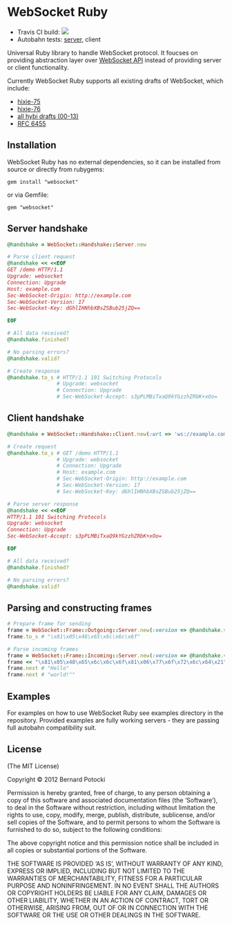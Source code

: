 # WebSocket Ruby

- Travis CI build: [![](https://travis-ci.org/imanel/websocket-ruby.png)](http://travis-ci.org/imanel/websocket-ruby)
- Autobahn tests: [server](http://imanel.github.com/websocket-ruby/autobahn/server/), client

Universal Ruby library to handle WebSocket protocol. It foucses on providing abstraction layer over [WebSocket API](http://dev.w3.org/html5/websockets/) instead of providing server or client functionality.

Currently WebSocket Ruby supports all existing drafts of WebSocket, which include:

- [hixie-75](http://tools.ietf.org/html/draft-hixie-thewebsocketprotocol-75)
- [hixie-76](http://tools.ietf.org/html/draft-hixie-thewebsocketprotocol-76)
- [all hybi drafts (00-13)](http://tools.ietf.org/html/draft-ietf-hybi-thewebsocketprotocol-17)
- [RFC 6455](http://datatracker.ietf.org/doc/rfc6455/)

## Installation

WebSocket Ruby has no external dependencies, so it can be installed from source or directly from rubygems:

```
gem install "websocket"
```

or via Gemfile:

```
gem "websocket"
```

## Server handshake

``` ruby
@handshake = WebSocket::Handshake::Server.new

# Parse client request
@handshake << <<EOF
GET /demo HTTP/1.1
Upgrade: websocket
Connection: Upgrade
Host: example.com
Sec-WebSocket-Origin: http://example.com
Sec-WebSocket-Version: 17
Sec-WebSocket-Key: dGhlIHNhbXBsZSBub25jZQ==

EOF

# All data received?
@handshake.finished?

# No parsing errors?
@handshake.valid?

# Create response
@handshake.to_s # HTTP/1.1 101 Switching Protocols
                # Upgrade: websocket
                # Connection: Upgrade
                # Sec-WebSocket-Accept: s3pPLMBiTxaQ9kYGzzhZRbK+xOo=
```

## Client handshake

``` ruby
@handshake = WebSocket::Handshake::Client.new(:url => 'ws://example.com')

# Create request
@handshake.to_s # GET /demo HTTP/1.1
                # Upgrade: websocket
                # Connection: Upgrade
                # Host: example.com
                # Sec-WebSocket-Origin: http://example.com
                # Sec-WebSocket-Version: 17
                # Sec-WebSocket-Key: dGhlIHNhbXBsZSBub25jZQ==

# Parse server response
@handshake << <<EOF
HTTP/1.1 101 Switching Protocols
Upgrade: websocket
Connection: Upgrade
Sec-WebSocket-Accept: s3pPLMBiTxaQ9kYGzzhZRbK+xOo=

EOF

# All data received?
@handshake.finished?

# No parsing errors?
@handshake.valid?
```

## Parsing and constructing frames

``` ruby
# Prepare frame for sending
frame = WebSocket::Frame::Outgoing::Server.new(:version => @handshake.version, :data => "Hello", :type => :text)
frame.to_s # "\x81\x05\x48\x65\x6c\x6c\x6f"

# Parse incoming frames
frame = WebSocket::Frame::Incoming::Server.new(:version => @handshake.version)
frame << "\x81\x05\x48\x65\x6c\x6c\x6f\x81\x06\x77\x6f\x72\x6c\x64\x21"
frame.next # "Hello"
frame.next # "world!""
```

## Examples

For examples on how to use WebSocket Ruby see examples directory in the repository. Provided examples are fully working servers - they are passing full autobahn compatibility suit.

## License

(The MIT License)

Copyright © 2012 Bernard Potocki

Permission is hereby granted, free of charge, to any person obtaining a copy of this software and associated documentation files (the ‘Software’), to deal in the Software without restriction, including without limitation the rights to use, copy, modify, merge, publish, distribute, sublicense, and/or sell copies of the Software, and to permit persons to whom the Software is furnished to do so, subject to the following conditions:

The above copyright notice and this permission notice shall be included in all copies or substantial portions of the Software.

THE SOFTWARE IS PROVIDED ‘AS IS’, WITHOUT WARRANTY OF ANY KIND, EXPRESS OR IMPLIED, INCLUDING BUT NOT LIMITED TO THE WARRANTIES OF MERCHANTABILITY, FITNESS FOR A PARTICULAR PURPOSE AND NONINFRINGEMENT. IN NO EVENT SHALL THE AUTHORS OR COPYRIGHT HOLDERS BE LIABLE FOR ANY CLAIM, DAMAGES OR OTHER LIABILITY, WHETHER IN AN ACTION OF CONTRACT, TORT OR OTHERWISE, ARISING FROM, OUT OF OR IN CONNECTION WITH THE SOFTWARE OR THE USE OR OTHER DEALINGS IN THE SOFTWARE.
